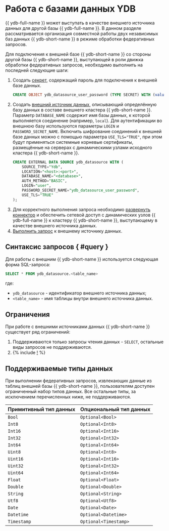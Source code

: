 # Работа с базами данных YDB

{{ ydb-full-name }} может выступать в качестве внешнего источника данных для другой базы {{ ydb-full-name }}. В данном разделе рассматривается организация совместной работы двух независимых баз данных {{ ydb-short-name }} в режиме обработки федеративных запросов.

Для подключения к внешней базе {{ ydb-short-name }} со стороны другой базы {{ ydb-short-name }}, выступающей в роли движка обработки федеративных запросов, необходимо выполнить на последней следующие шаги:
1. Создать [секрет](../datamodel/secrets.md), содержащий пароль для подключения к внешней базе данных.
    ```sql
    CREATE OBJECT ydb_datasource_user_password (TYPE SECRET) WITH (value = "<password>");
    ```
1. Создать [внешний источник данных](../datamodel/external_data_source.md), описывающий определённую базу данных в составе внешнего кластера {{ ydb-short-name }}. Параметр `DATABASE_NAME` содержит имя базы данных, к которой выполняется соединение (например, `local`). Для аутентификации во внешнюю базу используются параметры `LOGIN` и `PASSWORD_SECRET_NAME`. Включить шифрование соединений к внешней базе данных можно с помощью параметра `USE_TLS="TRUE"`, при этом будут применяться системные корневые сертификаты, размещённые на серверах с динамическими узлами исходного кластера {{ ydb-short-name }}.
    ```sql
    CREATE EXTERNAL DATA SOURCE ydb_datasource WITH (
        SOURCE_TYPE="Ydb",
        LOCATION="<host>:<port>",
        DATABASE_NAME="<database>",
        AUTH_METHOD="BASIC",
        LOGIN="user",
        PASSWORD_SECRET_NAME="ydb_datasource_user_password",
        USE_TLS="TRUE"
    );
    ```
1. Для корректного выполнения запроса необходимо [развернуть коннектор](../../deploy/manual/deploy-ydb-federated-query.md) и обеспечить сетевой доступ с динамических узлов {{ ydb-full-name }} к кластеру {{ ydb-short-name }}, выступающему в качестве внешнего источника данных.
1. [Выполнить запрос](#query) к внешнему источнику данных.

## Синтаксис запросов { #query }
Для работы с внешним {{ ydb-short-name }} используется следующая форма SQL-запроса:

```sql
SELECT * FROM ydb_datasource.<table_name>
```

где:
- `ydb_datasource` - идентификатор внешнего источника данных;
- `<table_name>` - имя таблицы внутри внешнего источника данных.

## Ограничения

При работе с внешними источниками данных {{ ydb-short-name }} существует ряд ограничений:

1. Поддерживаются только запросы чтения данных - `SELECT`, остальные виды запросов не поддерживаются.
1. {% include [!](_includes/predicate_pushdown.md) %}

## Поддерживаемые типы данных

При выполнении федеративных запросов, извлекающих данные из таблиц внешней базы {{ ydb-short-name }}, пользователям доступен ограниченный набор типов данных. Все остальные типы, за исключением перечисленных ниже, не поддерживаются.

|Примитивный тип данных|Опциональный тип данных|
|----|----|
|`Bool`|`Optional<Bool>`|
|`Int8`|`Optional<Int8>`|
|`Int16`|`Optional<Int16>`|
|`Int32`|`Optional<Int32>`|
|`Int64`|`Optional<Int64>`|
|`Uint8`|`Optional<Int8>`|
|`Uint16`|`Optional<Int16>`|
|`Uint32`|`Optional<Int32>`|
|`Uint64`|`Optional<Int64>`|
|`Float`|`Optional<Float>`|
|`Double`|`Optional<Double>`|
|`String`|`Optional<String>`|
|`Utf8`|`Optional<Utf8>`|
|`Date`|`Optional<Date>`|
|`Datetime`|`Optional<Datetime>`|
|`Timestamp`|`Optional<Timestamp>`|

